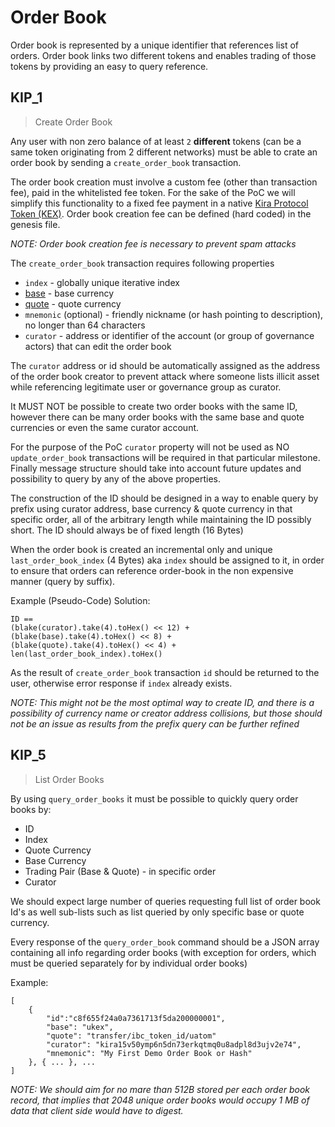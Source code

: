 
# Order Book

Order book is represented by a unique identifier that references list of orders. Order book links two different tokens and enables trading of those tokens by providing an easy to query reference.

## KIP_1
> Create Order Book

Any user with non zero balance of at least `2` **different** tokens (can be a same token originating from 2 different networks) must be able to crate an order book by sending a `create_order_book` transaction.

The order book creation must involve a custom fee (other than transaction fee), paid in the whitelisted fee token. For the sake of the PoC we will simplify this functionality to a fixed fee payment in a native [Kira Protocol Token (KEX)](..\native-token.md). Order book creation fee can be defined (hard coded) in the genesis file.

_NOTE: Order book creation fee is necessary to prevent spam attacks_

The `create_order_book` transaction requires following properties
* `index` - globally unique iterative index
* [base](https://www.investopedia.com/terms/b/basecurrency.asp) - base currency
* [quote](https://www.investopedia.com/terms/q/quotecurrency.asp) - quote currency
* `mnemonic` (optional) - friendly nickname (or hash pointing to description), no longer than 64 characters
* `curator` - address or identifier of the account (or group of governance actors) that can edit the order book

The `curator` address or id should be automatically assigned as the address of the order book creator to prevent attack where someone lists illicit asset while referencing legitimate user or governance group as curator.

It MUST NOT be possible to create two order books with the same ID, however there can be many order books with the same base and quote currencies or even the same curator account.

For the purpose of the PoC `curator` property will not be used as NO `update_order_book` transactions will be required in that particular milestone. Finally message structure should take into account future updates and possibility to query by any of the above properties.

The construction of the ID should be designed in a way to enable query by prefix using curator address, base currency & quote currency in that specific order, all of the arbitrary length while maintaining the ID possibly short. The ID should always be of fixed length (16 Bytes)

When the order book is created an incremental only and unique `last_order_book_index` (4 Bytes) aka `index` should be assigned to it, in order to ensure that orders can reference order-book in the non expensive manner (query by suffix).

Example (Pseudo-Code) Solution:
```
ID == 
(blake(curator).take(4).toHex() << 12) + 
(blake(base).take(4).toHex() << 8) + 
(blake(quote).take(4).toHex() << 4) + 
len(last_order_book_index).toHex()
```

As the result of `create_order_book` transaction `id` should be returned to the user, otherwise error response if `index` already exists.

_NOTE: This might not be the most optimal way to create ID, and there is a possibility of currency name or creator address collisions, but those should not be an issue as results from the prefix query can be further refined_ 

## KIP_5
> List Order Books

By using `query_order_books` it must be possible to quickly query order books by:
* ID
* Index
* Quote Currency
* Base Currency
* Trading Pair (Base & Quote) - in specific order
* Curator

We should expect large number of queries requesting full list of order book Id's as well sub-lists such as list queried by only specific base or quote currency.

Every response of the `query_order_book` command should be a JSON array containing all info regarding order books (with exception for orders, which must be queried separately for by individual order books)

Example:
```
[
    {
        "id":"c8f655f24a0a7361713f5da200000001",
        "base": "ukex",
        "quote": "transfer/ibc_token_id/uatom"
        "curator": "kira15v50ymp6n5dn73erkqtmq0u8adpl8d3ujv2e74",
        "mnemonic": "My First Demo Order Book or Hash"
    }, { ... }, ...
]
```

_NOTE: We should aim for no mare than 512B stored per each order book record, that implies that 2048 unique order books would occupy 1 MB of data that client side would have to digest._








